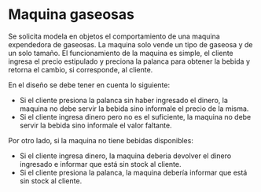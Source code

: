 # Maquina gaseosas

Se solicita modela en objetos el comportamiento de una maquina expendedora de gaseosas. La maquina solo vende un tipo de gaseosa y de un solo tamaño.
El funcionamiento de la maquina es simple, el cliente ingresa el precio estipulado y preciona la palanca para obtener la bebida y retorna el cambio, si corresponde, al cliente.

En el diseño se debe tener en cuenta lo siguiente:

* Si el cliente presiona la palanca sin haber ingresado el dinero, la maquina no debe servir la bebida sino informale el precio de la misma.
* Si el cliente ingresa dinero pero no es el suficiente, la maquina no debe servir la bebida sino informale el valor faltante.

Por otro lado, si la maquina no tiene bebidas disponibles:
* Si el cliente ingresa dinero, la maquina deberia devolver el dinero ingresado e informar que está sin stock al cliente.
* Si el cliente presiona la palanca, la maquina debería informar que está sin stock al cliente.


